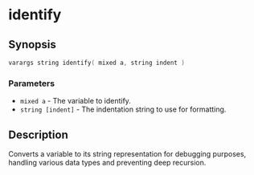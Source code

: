 # identify

## Synopsis

```c
varargs string identify( mixed a, string indent )
```

### Parameters

* `mixed a` - The variable to identify.
* `string [indent]` - The indentation string to use for formatting.

## Description

Converts a variable to its string representation for debugging
purposes, handling various data types and preventing deep
recursion.

